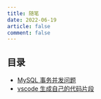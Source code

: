 ```yaml
---
title: 随笔
date: 2022-06-19
article: false
comment: false
---
```


## 目录

-   [MySQL 事务并发问题](mysql-dtm.md)
-   [vscode 生成自己的代码片段](vscode-generate-code.md)
